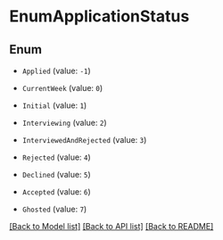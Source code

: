 # EnumApplicationStatus


## Enum

* `Applied` (value: `-1`)

* `CurrentWeek` (value: `0`)

* `Initial` (value: `1`)

* `Interviewing` (value: `2`)

* `InterviewedAndRejected` (value: `3`)

* `Rejected` (value: `4`)

* `Declined` (value: `5`)

* `Accepted` (value: `6`)

* `Ghosted` (value: `7`)

[[Back to Model list]](../README.md#documentation-for-models) [[Back to API list]](../README.md#documentation-for-api-endpoints) [[Back to README]](../README.md)
